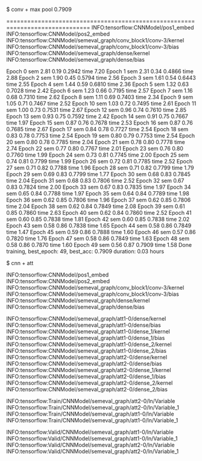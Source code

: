 $ conv + max pool 0.7909

==============================================================================
INFO:tensorflow:CNNModel/pos1_embed
INFO:tensorflow:CNNModel/pos2_embed
INFO:tensorflow:CNNModel/semeval_graph/conv_block1/conv-3/kernel
INFO:tensorflow:CNNModel/semeval_graph/conv_block1/conv-3/bias
INFO:tensorflow:CNNModel/semeval_graph/dense/kernel
INFO:tensorflow:CNNModel/semeval_graph/dense/bias

Epoch 0 sem 2.81 0.19 0.2942 time 7.20
Epoch 1 sem 2.31 0.34 0.4866 time 2.88
Epoch 2 sem 1.90 0.45 0.5794 time 2.56
Epoch 3 sem 1.61 0.54 0.6443 time 2.55
Epoch 4 sem 1.44 0.59 0.6810 time 2.36
Epoch 5 sem 1.32 0.63 0.7028 time 2.42
Epoch 6 sem 1.23 0.66 0.7195 time 2.57
Epoch 7 sem 1.16 0.68 0.7310 time 2.62
Epoch 8 sem 1.11 0.69 0.7403 time 2.34
Epoch 9 sem 1.05 0.71 0.7467 time 2.52
Epoch 10 sem 1.03 0.72 0.7495 time 2.61
Epoch 11 sem 1.00 0.73 0.7531 time 2.67
Epoch 12 sem 0.96 0.74 0.7610 time 2.85
Epoch 13 sem 0.93 0.75 0.7592 time 2.42
Epoch 14 sem 0.91 0.75 0.7667 time 1.97
Epoch 15 sem 0.87 0.76 0.7678 time 2.53
Epoch 16 sem 0.87 0.76 0.7685 time 2.67
Epoch 17 sem 0.84 0.78 0.7727 time 2.54
Epoch 18 sem 0.83 0.78 0.7753 time 2.54
Epoch 19 sem 0.80 0.79 0.7753 time 2.54
Epoch 20 sem 0.80 0.78 0.7785 time 2.04
Epoch 21 sem 0.78 0.80 0.7778 time 2.74
Epoch 22 sem 0.77 0.80 0.7767 time 2.01
Epoch 23 sem 0.76 0.80 0.7760 time 1.99
Epoch 24 sem 0.73 0.81 0.7745 time 2.00
Epoch 25 sem 0.74 0.81 0.7799 time 1.99
Epoch 26 sem 0.72 0.81 0.7785 time 2.52
Epoch 27 sem 0.71 0.82 0.7788 time 1.96
Epoch 28 sem 0.71 0.82 0.7799 time 1.79
Epoch 29 sem 0.69 0.83 0.7799 time 1.77
Epoch 30 sem 0.68 0.83 0.7845 time 2.04
Epoch 31 sem 0.68 0.83 0.7806 time 2.52
Epoch 32 sem 0.67 0.83 0.7824 time 2.00
Epoch 33 sem 0.67 0.83 0.7835 time 1.97
Epoch 34 sem 0.65 0.84 0.7788 time 1.97
Epoch 35 sem 0.64 0.84 0.7789 time 1.98
Epoch 36 sem 0.62 0.85 0.7806 time 1.96
Epoch 37 sem 0.62 0.85 0.7806 time 2.04
Epoch 38 sem 0.62 0.84 0.7849 time 2.08
Epoch 39 sem 0.61 0.85 0.7860 time 2.63
Epoch 40 sem 0.62 0.84 0.7860 time 2.52
Epoch 41 sem 0.60 0.85 0.7838 time 1.81
Epoch 42 sem 0.60 0.85 0.7838 time 2.02
Epoch 43 sem 0.58 0.86 0.7838 time 1.65
Epoch 44 sem 0.58 0.86 0.7849 time 1.47
Epoch 45 sem 0.59 0.86 0.7888 time 1.60
Epoch 46 sem 0.57 0.86 0.7820 time 1.76
Epoch 47 sem 0.58 0.86 0.7849 time 1.63
Epoch 48 sem 0.58 0.86 0.7870 time 1.60
Epoch 49 sem 0.56 0.87 0.7909 time 1.58
Done training, best_epoch: 49, best_acc: 0.7909
duration: 0.03 hours



$ cnn + att

INFO:tensorflow:CNNModel/pos1_embed
INFO:tensorflow:CNNModel/pos2_embed
INFO:tensorflow:CNNModel/semeval_graph/conv_block1/conv-3/kernel
INFO:tensorflow:CNNModel/semeval_graph/conv_block1/conv-3/bias
INFO:tensorflow:CNNModel/semeval_graph/dense/kernel
INFO:tensorflow:CNNModel/semeval_graph/dense/bias

INFO:tensorflow:CNNModel/semeval_graph/att1-0/dense/kernel
INFO:tensorflow:CNNModel/semeval_graph/att1-0/dense/bias
INFO:tensorflow:CNNModel/semeval_graph/att1-0/dense_1/kernel
INFO:tensorflow:CNNModel/semeval_graph/att1-0/dense_1/bias
INFO:tensorflow:CNNModel/semeval_graph/att1-0/dense_2/kernel
INFO:tensorflow:CNNModel/semeval_graph/att1-0/dense_2/bias
INFO:tensorflow:CNNModel/semeval_graph/att2-0/dense/kernel
INFO:tensorflow:CNNModel/semeval_graph/att2-0/dense/bias
INFO:tensorflow:CNNModel/semeval_graph/att2-0/dense_1/kernel
INFO:tensorflow:CNNModel/semeval_graph/att2-0/dense_1/bias
INFO:tensorflow:CNNModel/semeval_graph/att2-0/dense_2/kernel
INFO:tensorflow:CNNModel/semeval_graph/att2-0/dense_2/bias

INFO:tensorflow:Train/CNNModel/semeval_graph/att2-0/ln/Variable
INFO:tensorflow:Train/CNNModel/semeval_graph/att2-0/ln/Variable_1
INFO:tensorflow:Train/CNNModel/semeval_graph/att1-0/ln/Variable
INFO:tensorflow:Train/CNNModel/semeval_graph/att1-0/ln/Variable_1

INFO:tensorflow:Valid/CNNModel/semeval_graph/att1-0/ln/Variable
INFO:tensorflow:Valid/CNNModel/semeval_graph/att1-0/ln/Variable_1
INFO:tensorflow:Valid/CNNModel/semeval_graph/att2-0/ln/Variable
INFO:tensorflow:Valid/CNNModel/semeval_graph/att2-0/ln/Variable_1
